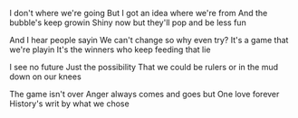 I don't where we're going
But I got an idea where we're from
And the bubble's keep growin
Shiny now but they'll pop and be less fun

And I hear people sayin
We can't change so why even try?
It's a game that we're playin
It's the winners who keep feeding that lie

I see no future
Just the possibility
That we could be rulers
or in the mud down on our knees

The game isn't over
Anger always comes and goes but
One love forever
History's writ by what we chose

